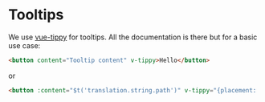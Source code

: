 # Tooltips

We use [vue-tippy](https://github.com/KABBOUCHI/vue-tippy) for tooltips. All the documentation is there but for a basic use case:

```html
<button content="Tooltip content" v-tippy>Hello</button>
```

or

```html
<button :content="$t('translation.string.path')" v-tippy="{placement: 'left'}">Hello</button>
```
